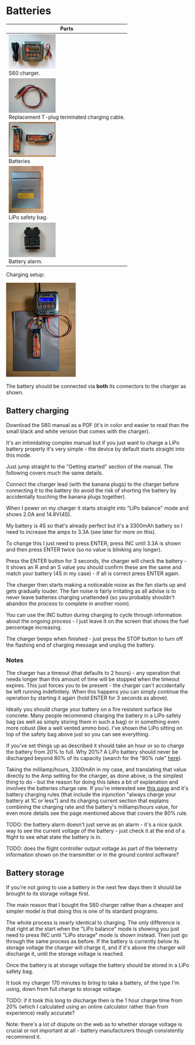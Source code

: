 Batteries
=========

| Parts |
|-------|
| <img width="128" src="images/assembly/charging/charger.jpg"><br>S60 charger. |
| <img width="128" src="images/assembly/charging/replacement-cable.jpg"><br>Replacement T-plug terminated charging cable. |
| <img width="128" src="images/assembly/charging/batteries.jpg"><br>Batteries |
| <img height="128" src="images/assembly/charging/safety-bag.jpg"><br>LiPo safety bag. |
| <img width="128" src="images/assembly/charging/battery-alarm.jpg"><br>Battery alarm. |

Charging setup:

<img height="256" src="images/assembly/charging/charging.jpg">

The battery should be connected via **both** its connectors to the charger as shown.

Battery charging
----------------

Download the S60 manual as a PDF (it's in color and easier to read than the small black and white version that comes with the charger).

It's an intimidating complex manual but if you just want to charge a LiPo battery properly it's very simple - the device by default starts straight into this mode.

Just jump straight to the "Getting started" section of the manual. The following covers much the same details.

Connect the charger lead (with the banana plugs) to the charger before connecting it to the battery (to avoid the risk of shorting the battery by accidentally touching the banana plugs together).

When I power on my charger it starts straight into "LiPo balance" mode and shows 2.0A and 14.8V(4S).

My battery is 4S so that's already perfect but it's a 3300mAh battery so I need to increase the amps to 3.3A (see later for more on this).

To change this I just need to press ENTER, press INC until 3.3A is shown and then press ENTER twice (so no value is blinking any longer).

Press the ENTER button for 3 seconds, the charger will check the battery - it shows an R and an S value you should confirm these are the same and match your battery (4S in my case) - if all is correct press ENTER again.

The charger then starts making a noticeable noise as the fan starts up and gets gradually louder. The fan noise is fairly irritating as all advise is to never leave batteries charging unattended (so you probably shouldn't abandon the process to complete in another room).

You can use the INC button during charging to cycle through information about the ongoing process - I just leave it on the screen that shows the fuel percentage increasing.

The charger beeps when finished - just press the STOP button to turn off the flashing end of charging message and unplug the battery.

### Notes

The charger has a timeout (that defaults to 2 hours) - any operation that needs longer than this amount of time will be stopped when the timeout expires. This just forces you to be present - the charger can't accidentally be left running indefinitely. When this happens you can simply continue the operation by starting it again (hold ENTER for 3 seconds as above).

Ideally you should charge your battery on a fire resistent surface like concrete. Many people recommend charging the battery in a LiPo safety bag (as well as simply storing them in such a bag) or in something even more robust (like a well vented ammo box). I've shown the LiPo sitting on top of the safety bag above just so you can see everything.

If you've set things up as described it should take an hour or so to charge the battery from 20% to full. Why 20%? A LiPo battery should never be discharged beyond 80% of its capacity (search for the "80% rule" [here](http://www.rchelicopterfun.com/rc-lipo-batteries.html)).

Taking the milliamp/hours, 3300mAh in my case, and translating that value directly to the Amp setting for the charger, as done above, is the simplest thing to do - but the reason for doing this takes a bit of explanation and involves the batteries charge rate. If you're interested see [this page](http://www.dronetrest.com/t/everything-you-need-to-know-about-lipo-battery-chargers/1326) and it's battery charging rules (that include the injunction "always charge your battery at 1C or less") and its charging current section that explains combining the charging rate and the battery's milliamp/hours value, for even more details see the page mentioned above that covers the 80% rule.

TODO: the battery alarm doesn't just serve as an alarm - it's a nice quick way to see the current voltage of the battery - just check it at the end of a flight to see what state the battery is in.

TODO: does the flight controller output voltage as part of the telemetry information shown on the transmitter or in the ground control software?

Battery storage
---------------

If you're not going to use a battery in the next few days then it should be brought to its storage voltage first.

The main reason that I bought the S60 charger rather than a cheaper and simpler model is that doing this is one of its stardard programs.

The whole process is nearly identical to charging. The only difference is that right at the start when the "LiPo balance" mode is showing you just need to press INC until "LiPo storage" mode is shown instead. Then just go through the same process as before. If the battery is currently below its storage voltage the charger will charge it, and if it's above the charger will discharge it, until the storage voltage is reached.

Once the battery is at storage voltage the battery should be stored in a LiPo safety bag.

It took my charger 170 minutes to bring to take a battery, of the type I'm using, down from full charge to storage voltage.

TODO: if it took this long to discharge then is the 1 hour charge time from 20% (which I calculated using an online calculator rather than from experience) really accurate?

Note: there's a lot of dispute on the web as to whether storage voltage is crucial or not important at all - battery manufacturers though consistently recommend it.
